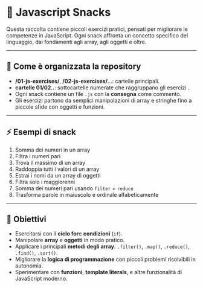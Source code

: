 # 🍫 Javascript Snacks
 
Questa raccolta contiene piccoli esercizi pratici, pensati per migliorare le competenze in JavaScript.
Ogni snack affronta un concetto specifico del linguaggio, dai fondamenti agli array, agli oggetti e oltre.

---

## 📝 Come è organizzata la repository

- **/01-js-exercises/**, **/02-js-exercises/**...: cartelle principali.
- **cartelle 01/02..**: sottocartelle numerate che raggruppano gli esercizi .
- Ogni snack contiene un file `.js` con la **consegna** come commento.
- Gli esercizi partono da semplici manipolazioni di array e stringhe fino a piccole sfide con oggetti e funzioni.

---

## ⚡ Esempi di snack

1. Somma dei numeri in un array
2. Filtra i numeri pari
3. Trova il massimo di un array
4. Raddoppia tutti i valori di un array
5. Estrai i nomi da un array di oggetti
6. Filtra solo i maggiorenni
7. Somma dei numeri pari usando `filter` + `reduce`
8. Trasforma parole in maiuscolo e ordinale alfabeticamente

---

## 🎯 Obiettivi

- Esercitarsi con il **ciclo for**e **condizioni** (`if`).
- Manipolare **array** e **oggetti** in modo pratico.
- Applicare i principali **metodi degli array**: `.filter()`, `.map()`, `.reduce()`, `.find()`, `.sort()`.
- Migliorare la **logica di programmazione** con piccoli problemi risolvibili in autonomia.
- Sperimentare con **funzioni**, **template literals**, e altre funzionalità di JavaScript moderno.
